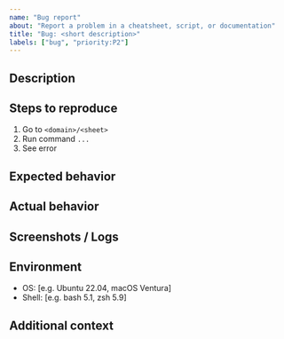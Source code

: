 ```yaml
---
name: "Bug report"
about: "Report a problem in a cheatsheet, script, or documentation"
title: "Bug: <short description>"
labels: ["bug", "priority:P2"]
---
```


## Description
<!-- Clear and concise description of the problem -->

## Steps to reproduce
1. Go to `<domain>/<sheet>`
2. Run command `...`
3. See error

## Expected behavior
<!-- What you expected to happen -->

## Actual behavior
<!-- What actually happened -->

## Screenshots / Logs
<!-- Paste console output, error messages, or screenshots -->

## Environment
- OS: [e.g. Ubuntu 22.04, macOS Ventura]
- Shell: [e.g. bash 5.1, zsh 5.9]

## Additional context
<!-- Any other info, links, or references -->
